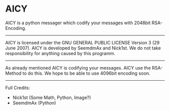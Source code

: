# AICY

AICY is a python messager which codify your messages with 2048bit RSA-Encoding.
***

AICY is licensed under the GNU GENERAL PUBLIC LICENSE Version 3 (29 June 2007).
AICY is developed by SeemdmAx and Nick1st.
We do not take responsibility for anything caused by this programm.
***

As already mentioned AICY is codifying your messages.
AICY use the RSA-Method to do this.
We hope to be able to use 4096bit encoding soon.
***

Full Credits:
- Nick1st (Some Math, Python, Image?)
- SeemdmAx (Python)
